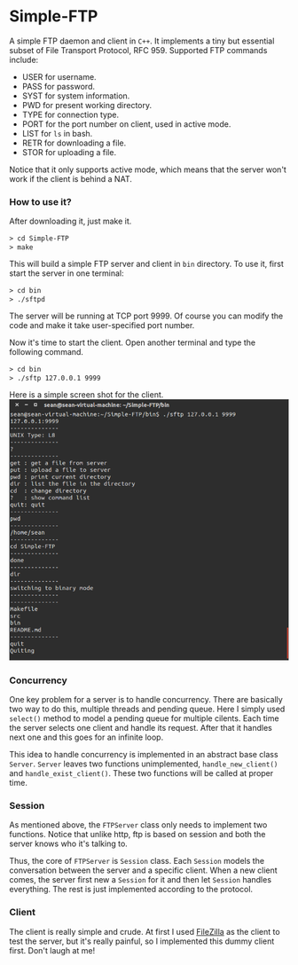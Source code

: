 # Simple-FTP
A simple FTP daemon and client in `C++`. It implements a tiny but essential subset of File Transport Protocol, RFC 959. Supported FTP commands include:

- USER for username.
- PASS for password.
- SYST for system information.
- PWD  for present working directory.
- TYPE for connection type.
- PORT for the port number on client, used in active mode.
- LIST for `ls` in bash.
- RETR for downloading a file.
- STOR for uploading a file.

Notice that it only supports active mode, which means that the server won't work if the client is behind a NAT.

### How to use it?
After downloading it, just make it.

```
> cd Simple-FTP
> make
```

This will build a simple FTP server and client in `bin` directory. To use it, first start the server in one terminal:

```
> cd bin
> ./sftpd
```

The server will be running at TCP port 9999. Of course you can modify the code and make it take user-specified port number.

Now it's time to start the client. Open another terminal and type the following command.

```
> cd bin
> ./sftp 127.0.0.1 9999
```

Here is a simple screen shot for the client.
<img src="img/client.png" style="float: center"/>


### Concurrency
One key problem for a server is to handle concurrency. There are basically two way to do this, multiple threads and pending queue. Here I simply used `select()` method to model a pending queue for multiple cilents. Each time the server selects one client and handle its request. After that it handles next one and this goes for an infinite loop.

This idea to handle concurrency is implemented in an abstract base class `Server`. `Server` leaves two functions unimplemented, `handle_new_client()` and `handle_exist_client()`. These two functions will be called at proper time.

### Session
As mentioned above, the `FTPServer` class only needs to implement two functions. Notice that unlike http, ftp is based on session and both the server knows who it's talking to.

Thus, the core of `FTPServer` is `Session` class. Each `Session` models the conversation between the server and a specific client. When a new client comes, the server first new a `Session` for it and then let `Session` handles everything. The rest is just implemented according to the protocol.

### Client
The client is really simple and crude. At first I used [FileZilla](https://filezilla-project.org/) as the client to test the server, but it's really painful, so I implemented this dummy client first. Don't laugh at me!
